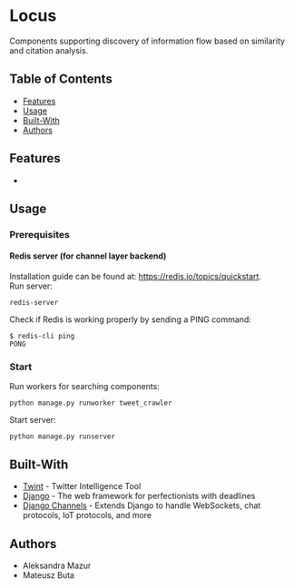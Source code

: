 # Locus

Components supporting discovery of information flow based on similarity and citation analysis.

## Table of Contents
- [Features](#features)
- [Usage](#usage)
- [Built-With](#built-with)
- [Authors](#authors)

## Features
* 

## Usage

### Prerequisites

#### Redis server (for channel layer backend)
Installation guide can be found at: https://redis.io/topics/quickstart. <br/>
Run server:
```
redis-server
```
Check if Redis is working properly by sending a PING command:
```
$ redis-cli ping
PONG
```
### Start
Run workers for searching components:
```
python manage.py runworker tweet_crawler
```
Start server:
```
python manage.py runserver
```
               
## Built-With
* [Twint](https://github.com/twintproject/twint) - Twitter Intelligence Tool
* [Django](https://www.djangoproject.com/) - The web framework for perfectionists with deadlines
* [Django Channels](https://channels.readthedocs.io/en/latest/) - Extends Django to handle WebSockets, chat protocols, IoT protocols, and more

## Authors
* Aleksandra Mazur
* Mateusz Buta
